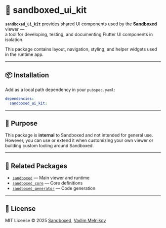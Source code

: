 # 🎨 sandboxed_ui_kit

**`sandboxed_ui_kit`** provides shared UI components used by the [**Sandboxed**](https://github.com/your-username/sandboxed) viewer —  
a tool for developing, testing, and documenting Flutter UI components in isolation.

This package contains layout, navigation, styling, and helper widgets used in the runtime app.

---

## 📦 Installation

Add as a local path dependency in your `pubspec.yaml`:

```yaml
dependencies:
  sandboxed_ui_kit: 
```

---

## 🎯 Purpose

This package is **internal** to Sandboxed and not intended for general use.  
However, you can use or extend it when customizing your own viewer or building custom tooling around Sandboxed.

---

## 🔗 Related Packages

- [`sandboxed`](../sandboxed/README.md) — Main viewer and runtime
- [`sandboxed_core`](../sandboxed_core/README.md) — Core definitions
- [`sandboxed_generator`](../sandboxed_generator/README.md) — Code generation

---

## 📄 License

MIT License © 2025 [Sandboxed](https://github.com/sboxed), [Vadim Melnikov](https://github.com/rIIh)
